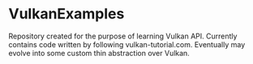 # VulkanExamples

Repository created for the purpose of learning Vulkan API.
Currently contains code written by following vulkan-tutorial.com.
Eventually may evolve into some custom thin abstraction over Vulkan.
